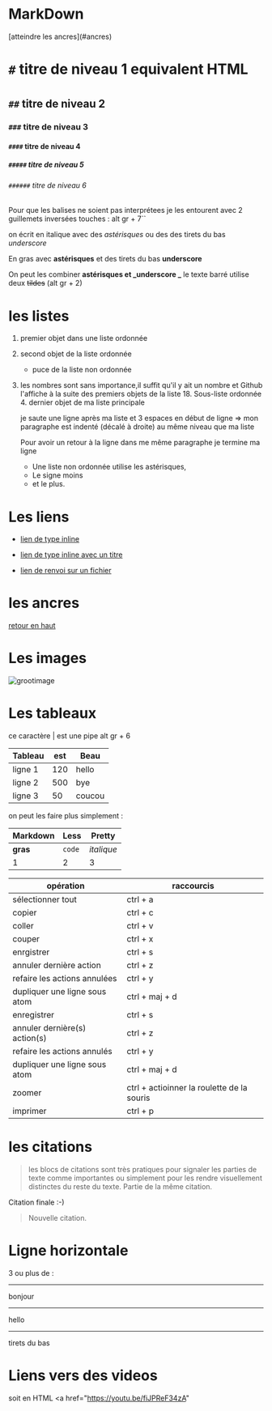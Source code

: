 # MarkDown
<a name="top">
[atteindre les ancres](#ancres)

# `#` titre de niveau 1 equivalent HTML<h1></h1>
## `##` titre de niveau 2
### `###` titre de niveau 3
#### `####` titre de niveau 4
##### `#####` titre de niveau 5
###### `######` titre de niveau 6

Pour que les balises ne soient pas interprétees je les entourent avec 2 guillemets inversées touches : alt gr + 7``

 on écrit en italique avec des *astérisques* ou des des tirets du bas _underscore_

 En gras avec **astérisques** et des tirets du bas __underscore__

 On peut les combiner **astérisques et _underscore _**
 le texte barré utilise deux ~~tildes~~ (alt gr + 2)

# les listes

 1. premier objet dans une liste ordonnée
 2. second objet de la liste ordonnée
    * puce de la liste non ordonnée
  18. les nombres sont sans importance,il suffit qu'il y ait un nombre et Github l'affiche à la suite des premiers objets de la liste
        18. Sous-liste ordonnée
      4. dernier objet de ma liste principale

        je saute une ligne après ma liste et 3 espaces en début de ligne => mon paragraphe est indenté (décalé à droite) au même niveau que ma liste

        Pour avoir un retour à la ligne dans me même paragraphe je termine ma ligne

        * Une liste non ordonnée utilise les astérisques,
        - Le signe moins
        + et le plus.


# Les liens

  * [lien de type inline](https://www.google.com)

  * [lien de type inline avec un titre](https://www.google.com "Acceuil de google")

  * [lien de renvoi sur un fichier](supports/github_kraken.md)

# les ancres

  <a name="ancres">

  [retour en haut ](#top)

# Les images

![grootimage](https://media2.giphy.com/media/l4FGrYKtP0pBGpBAY/giphy.gif)

# Les tableaux

ce caractère | est une pipe alt gr + 6

| Tableau | est | Beau |
|---------|-----|------|
| ligne 1 | 120 | hello |
| ligne 2 | 500 | bye |
| ligne 3 | 50 | coucou |

 on peut les faire plus simplement  :

Markdown | Less | Pretty
 --- | --- | ---
 **gras** | `code` | *italique*
 1 | 2 | 3

opération  | raccourcis
--- | ---
sélectionner tout | ctrl + a
copier | ctrl + c
coller | ctrl + v
couper | ctrl + x
enrgistrer | ctrl + s
annuler dernière action | ctrl + z
refaire les actions annulées | ctrl + y
dupliquer une ligne sous atom | ctrl + maj + d
enregistrer | ctrl + s
annuler dernière(s) action(s) | ctrl + z
refaire les actions annulés | ctrl + y
dupliquer une ligne sous atom | ctrl + maj + d
zoomer | ctrl + actioinner la roulette de la souris
imprimer | ctrl + p

# les citations

> les blocs de citations sont très pratiques pour signaler les parties de texte comme importantes ou simplement pour les rendre visuellement distinctes du reste du texte.
> Partie de la même citation.

Citation finale :-)

> Nouvelle citation.

# Ligne horizontale

3 ou plus de :

---

bonjour

***

hello

___

tirets du bas


# Liens vers des videos

soit en HTML
<a href="https://youtu.be/fiJPReF34zA"


